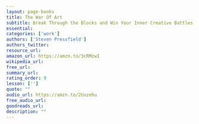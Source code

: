 ```yaml
---
layout: page-books
title: The War Of Art
subtitle: Break Through the Blocks and Win Your Inner Creative Battles
essential: 
categories: ['work']
authors: ['Steven Pressfield']
authors_twitter: 
resource_url: 
amazon_url: https://amzn.to/3cRMzwI
wikipedia_url: 
free_url: 
summary_url: 
rating_order: 9
lesson: ['']
quote: ""
audio_url: https://amzn.to/2Uuze6u
free_audio_url: 
goodreads_url: 
description: ""
---
```

